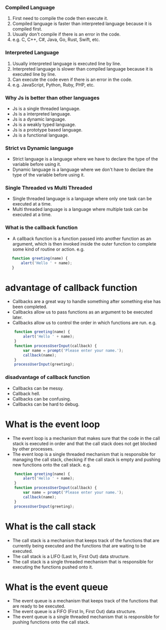 ### Compiled Language
1. First need to compile the code then execute it.
2. Compiled language is faster than interpreted language because it is compiled first.
3. Usually don't compile if there is an error in the code.
4. e.g. C, C++, C#, Java, Go, Rust, Swift, etc.

### Interpreted Language
1. Usually interpreted language is executed line by line.
2. Interpreted language is slower than compiled language because it is executed line by line.
3. Can execute the code even if there is an error in the code.
4. e.g. JavaScript, Python, Ruby, PHP, etc.

### Why Js is better than other languages
 - Js is a single threaded language.
 -  Js is a interpreted language.
-  Js is a dynamic language.
-  Js is a weakly typed language.
-  Js is a prototype based language.
-  Js is a functional language.


### Strict vs Dynamic language
- Strict language is a language where we have to declare the type of the variable before using it.
- Dynamic language is a language where we don't have to declare the type of the variable before using it.

### Single Threaded vs Multi Threaded
- Single threaded language is a language where only one task can be executed at a time.
- Multi threaded language is a language where multiple task can be executed at a time.

### What is the callback function
 - A callback function is a function passed into another function as an argument, which is then invoked inside the outer function to complete some kind of routine or action.
 e.g.
 ```js
    function greeting(name) {
        alert('Hello ' + name);
    }
 ```

# advantage of callback function
- Callbacks are a great way to handle something after something else has been completed.
- Callbacks allow us to pass functions as an argument to be executed later.
- Callbacks allow us to control the order in which functions are run.
e.g.
```js
    function greeting(name) {
        alert('Hello ' + name);
    }
    function processUserInput(callback) {
        var name = prompt('Please enter your name.');
        callback(name);
    }
    processUserInput(greeting);
```
### disadvantage of callback function
- Callbacks can be messy.
- Callback hell.
- Callbacks can be confusing.
- Callbacks can be hard to debug.

# What is the event loop
- The event loop is a mechanism that makes sure that the code in the call stack is executed in order and that the call stack does not get blocked by other processes.
- The event loop is a single threaded mechanism that is responsible for managing the call stack, checking if the call stack is empty and pushing new functions onto the call stack.
e.g.
```js
    function greeting(name) {
        alert('Hello ' + name);
    }
    function processUserInput(callback) {
        var name = prompt('Please enter your name.');
        callback(name);
    }
    processUserInput(greeting);
```
# What is the call stack
- The call stack is a mechanism that keeps track of the functions that are currently being executed and the functions that are waiting to be executed.
- The call stack is a LIFO (Last In, First Out) data structure.
- The call stack is a single threaded mechanism that is responsible for executing the functions pushed onto it.

# What is the event queue
- The event queue is a mechanism that keeps track of the functions that are ready to be executed.
- The event queue is a FIFO (First In, First Out) data structure.
- The event queue is a single threaded mechanism that is responsible for pushing functions onto the call stack.


